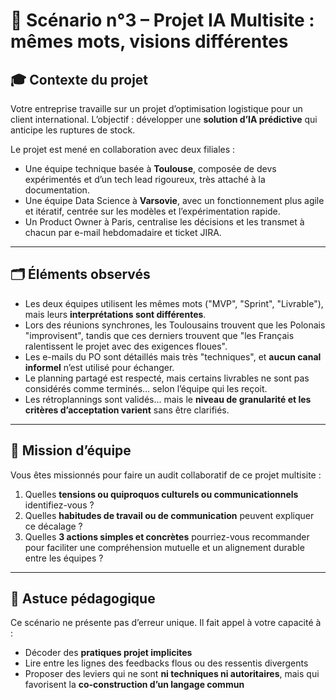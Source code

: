 # 🧩 **Scénario n°3 – Projet IA Multisite : mêmes mots, visions différentes**

## 🎓 Contexte du projet

Votre entreprise travaille sur un projet d’optimisation logistique pour un client international. L’objectif : développer une **solution d’IA prédictive** qui anticipe les ruptures de stock.

Le projet est mené en collaboration avec deux filiales :

- Une équipe technique basée à **Toulouse**, composée de devs expérimentés et d’un tech lead rigoureux, très attaché à la documentation.
- Une équipe Data Science à **Varsovie**, avec un fonctionnement plus agile et itératif, centrée sur les modèles et l’expérimentation rapide.
- Un Product Owner à Paris, centralise les décisions et les transmet à chacun par e-mail hebdomadaire et ticket JIRA.

---

## 🗂️ Éléments observés

- Les deux équipes utilisent les mêmes mots ("MVP", "Sprint", "Livrable"), mais leurs **interprétations sont différentes**.
- Lors des réunions synchrones, les Toulousains trouvent que les Polonais "improvisent", tandis que ces derniers trouvent que "les Français ralentissent le projet avec des exigences floues".
- Les e-mails du PO sont détaillés mais très "techniques", et **aucun canal informel** n’est utilisé pour échanger.
- Le planning partagé est respecté, mais certains livrables ne sont pas considérés comme terminés… selon l’équipe qui les reçoit.
- Les rétroplannings sont validés… mais le **niveau de granularité et les critères d’acceptation varient** sans être clarifiés.

---

## 🎯 Mission d’équipe

Vous êtes missionnés pour faire un audit collaboratif de ce projet multisite :

1. Quelles **tensions ou quiproquos culturels ou communicationnels** identifiez-vous ?
2. Quelles **habitudes de travail ou de communication** peuvent expliquer ce décalage ?
3. Quelles **3 actions simples et concrètes** pourriez-vous recommander pour faciliter une compréhension mutuelle et un alignement durable entre les équipes ?

---

## 🧠 Astuce pédagogique

Ce scénario ne présente pas d’erreur unique. Il fait appel à votre capacité à :

- Décoder des **pratiques projet implicites**
- Lire entre les lignes des feedbacks flous ou des ressentis divergents
- Proposer des leviers qui ne sont **ni techniques ni autoritaires**, mais qui favorisent la **co-construction d’un langage commun**
